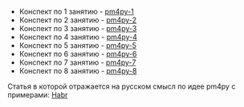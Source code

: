 - Конспект по 1 занятию - [pm4py-1](pm4py-1.md)
- Конспект по 2 занятию - [pm4py-2](pm4py-2.md)
- Конспект по 3 занятию - [pm4py-3](pm4py-3.md)
- Конспект по 4 занятию - [pm4py-4](pm4py-4.md)
- Конспект по 5 занятию - [pm4py-5](pm4py-5.md)
- Конспект по 6 занятию - [pm4py-6](pm4py-6.md)
- Конспект по 7 занятию - [pm4py-7](pm4py-7.md)
- Конспект по 8 занятию - [pm4py-8](pm4py-8.md)

Статья в которой отражается на русском смысл по идее pm4py с примерами: [Habr](https://bigdataschool.ru/blog/process-mining-with-pm4py-example.html)

